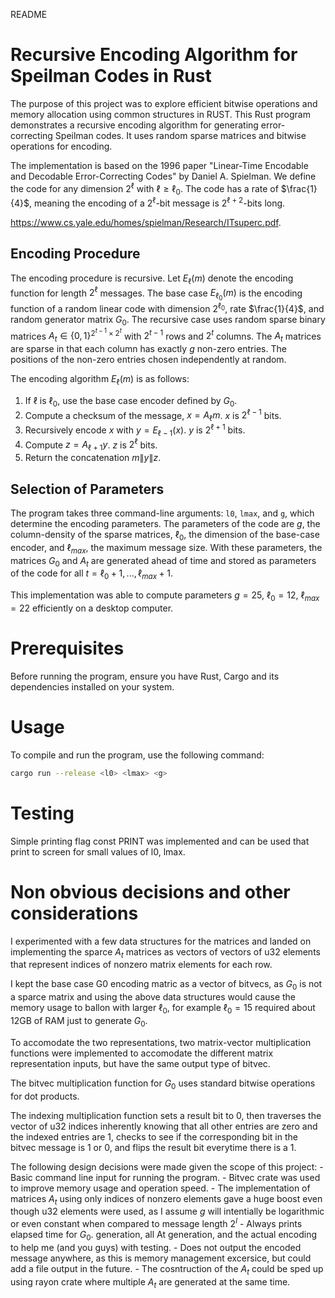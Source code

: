 README


# Recursive Encoding Algorithm for Speilman Codes in Rust

The purpose of this project was to explore efficient bitwise operations and memory allocation using common structures in RUST. This Rust program demonstrates a recursive encoding algorithm for generating error-correcting Speilman codes. It uses random sparse matrices and bitwise operations for encoding.

The implementation is based on the 1996 paper "Linear-Time Encodable and Decodable Error-Correcting Codes" by Daniel A. Spielman. We define the code for any dimension $2^\ell$ with $\ell \geq \ell_0$. The code has a rate of $\frac{1}{4}$, meaning the encoding of a $2^\ell$-bit message is $2^{\ell+2}$-bits long. 

https://www.cs.yale.edu/homes/spielman/Research/ITsuperc.pdf. 

## Encoding Procedure
The encoding procedure is recursive. Let $E_\ell(m)$ denote the encoding function for length $2^\ell$ messages. The base case $E_{\ell_0}(m)$ is the encoding function of a random linear code with dimension $2^{\ell_0}$, rate $\frac{1}{4}$, and random generator matrix $G_0$. The recursive case uses random sparse binary matrices $A_t \in \{0,1\}^{2^{t-1} \times 2^t}$ with $2^{t-1}$ rows and $2^t$ columns. The $A_t$ matrices are sparse in that each column has exactly $g$ non-zero entries. The positions of the non-zero entries chosen independently at random.

The encoding algorithm $E_\ell(m)$ is as follows:

1. If $\ell$ is $\ell_0$, use the base case encoder defined by $G_0$.
2. Compute a checksum of the message, $x = A_\ell m$. $x$ is $2^{\ell-1}$ bits.
3. Recursively encode $x$ with $y = E_{\ell-1}(x)$. $y$ is $2^{\ell+1}$ bits.
4. Compute $z = A_{\ell+1}y$. $z$ is $2^\ell$ bits.
5. Return the concatenation $m\|y\|z$.

## Selection of Parameters

The program takes three command-line arguments: `l0`, `lmax`, and `g`, which determine the encoding parameters.  The parameters of the code are $g$, the column-density of the sparse matrices, $\ell_0$, the dimension of the base-case encoder, and $\ell_{max}$, the maximum message size. With these parameters, the matrices $G_0$ and $A_t$ are generated ahead of time and stored as parameters of the code for all $t = \ell_0 + 1,..., \ell_{max} + 1$.

This implementation was able to compute parameters $g = 25$, $\ell_0 = 12$, $\ell_{max} = 22$ efficiently on a desktop computer.

# Prerequisites

Before running the program, ensure you have Rust, Cargo and its dependencies installed on your system.

# Usage

To compile and run the program, use the following command:

```bash
cargo run --release <l0> <lmax> <g>
```
# Testing

Simple printing flag const PRINT was implemented and can be used that print to screen for small values of l0, lmax. 

# Non obvious decisions and other considerations

I experimented with a few data structures for the matrices and landed on implementing the sparce $A_t$ matrices as vectors of vectors of u32 elements that represent indices of nonzero matrix elements for each row.

I kept the base case G0 encoding matric as a vector of bitvecs, as $G_0$ is not a sparce matrix and using the above data structures would cause the memory usage to ballon with larger $\ell_0$, for example $\ell_0=15$ required about 12GB of RAM just to generate $G_0$.

To accomodate the two representations, two matrix-vector multiplication functions were implemented to accomodate the different matrix representation inputs, but have the same output type of bitvec.

The bitvec multiplication function for $G_0$ uses standard bitwise operations for dot products.

The indexing multiplication function sets a result bit to 0, then traverses the vector of u32 indices inherently knowing that all other entries are zero and the indexed entries are 1, checks to see if the corresponding bit in the bitvec message is 1 or 0, and flips the result bit everytime there is a 1.

The following design decisions were made given the scope of this project:
    - Basic command line input for running the program.
    - Bitvec crate was used to improve memory usage and operation speed.
    - The implementation of matrices $A_t$ using only indices of nonzero elements gave a huge boost even though u32 elements were used, as I assume $g$ will intentially be logarithmic or even constant when compared to message length $2^l$
    - Always prints elapsed time for $G_0$. generation, all At generation, and the actual encoding to help me (and you guys) with testing.
    - Does not output the encoded message anywhere, as this is memory management excersice, but could add a file output in the future.
    - The cosntruction of the $A_t$ could be sped up using rayon crate where multiple $A_t$ are generated at the same time.





